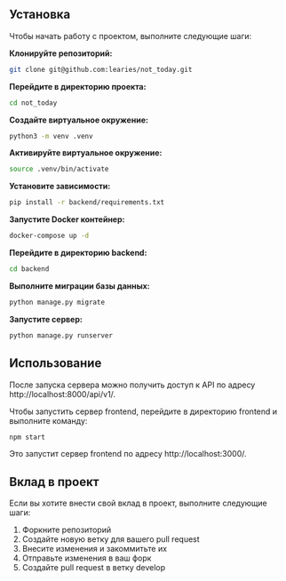## Установка

Чтобы начать работу с проектом, выполните следующие шаги:

**Клонируйте репозиторий:**
```bash
git clone git@github.com:learies/not_today.git
```

**Перейдите в директорию проекта:**
```bash
cd not_today
```

**Создайте виртуальное окружение:**
```bash
python3 -m venv .venv
```

**Активируйте виртуальное окружение:**
```bash
source .venv/bin/activate
```

**Установите зависимости:**
```bash
pip install -r backend/requirements.txt
```

**Запустите Docker контейнер:**
```bash
docker-compose up -d
```

**Перейдите в директорию backend:**
```bash
cd backend
```

**Выполните миграции базы данных:**
```bash
python manage.py migrate
```

**Запустите сервер:**
```bash
python manage.py runserver
```

## Использование

После запуска сервера можно получить доступ к API по адресу http://localhost:8000/api/v1/.

Чтобы запустить сервер frontend, перейдите в директорию frontend и выполните команду:
```bash
npm start
```

Это запустит сервер frontend по адресу http://localhost:3000/.

## Вклад в проект

Если вы хотите внести свой вклад в проект, выполните следующие шаги:

1. Форкните репозиторий
2. Создайте новую ветку для вашего pull request
3. Внесите изменения и закоммитьте их
4. Отправьте изменения в ваш форк
5. Создайте pull request в ветку develop
